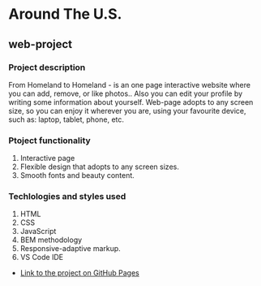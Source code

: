 # Around The U.S.
## web-project

### Project description
From Homeland to Homeland - is an one page interactive website where you can add, remove, or like photos.. Also you can edit your profile by writing some information about yourself. Web-page adopts to any screen size, so you can enjoy it wherever you are, using your favourite device, such as: laptop, tablet, phone, etc.

### Ptoject functionality

1. Interactive page
2. Flexible design that adopts to any screen sizes.
3. Smooth fonts and beauty content.


### Techlologies and styles used

1. HTML
2. CSS
3. JavaScript
3. BEM methodology
4. Responsive-adaptive markup.
5. VS Code IDE

* [Link to the project on GitHub Pages](https://scorpioxkiller.github.io/web_project_4/index.html)  
